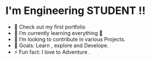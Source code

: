 # I'm Engineering STUDENT !!
- 🔭 Check out my first portfolio
- 🌱 I’m currently learning everything 🤣
- 👯 I’m looking to contribute in various Projects.
- 🥅 Goals: Learn , explore and Develope.
- ⚡ Fun fact: I love to Adventure .

